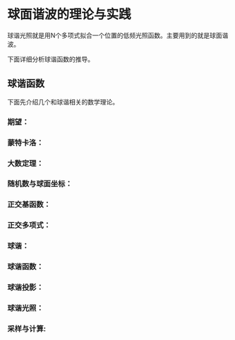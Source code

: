 # 球面谐波的理论与实践

球谐光照就是用N个多项式拟合一个位置的低频光照函数。主要用到的就是球面谐波。

下面详细分析球谐函数的推导。

## 球谐函数

下面先介绍几个和球谐相关的数学理论。

### 期望：

### 蒙特卡洛：

### 大数定理：



### 随机数与球面坐标：



### 正交基函数：



### 正交多项式：



### 球谐：



### 球谐函数：



### 球谐投影：



### 球谐光照：



### 采样与计算:











































